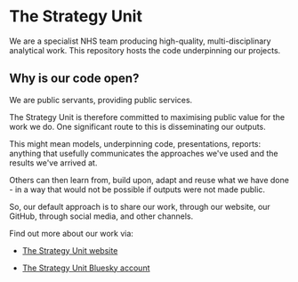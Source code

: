 # The Strategy Unit

We are a specialist NHS team producing high-quality, multi-disciplinary analytical work. This repository hosts the code underpinning our projects.

## Why is our code open?

We are public servants, providing public services.

The Strategy Unit is therefore committed to maximising public value for the work we do. One significant route to this is disseminating our outputs.

This might mean models, underpinning code, presentations, reports: anything that usefully communicates the approaches we've used and the results we've arrived at.

Others can then learn from, build upon, adapt and reuse what we have done - in a way that would not be possible if outputs were not made public.

So, our default approach is to share our work, through our website, our GitHub, through social media, and other channels.

Find out more about our work via:

-   [The Strategy Unit website](https://strategyunitwm.nhs.uk/)

-   [The Strategy Unit Bluesky account](https://bsky.app/profile/strategyunit.bsky.social)
